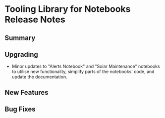 # Tooling Library for Notebooks Release Notes

## Summary

<!-- Here goes a general summary of what this release is about -->

## Upgrading

- Minor updates to "Alerts Notebook" and "Solar Maintenance" notebooks to utilise new functionality, simplify parts of the notebooks' code, and update the documentation.

## New Features

<!-- Here goes the main new features and examples or instructions on how to use them -->

## Bug Fixes

<!-- Here goes notable bug fixes that are worth a special mention or explanation -->
